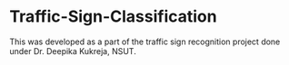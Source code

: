 # Traffic-Sign-Classification
This was developed as a part of the traffic sign recognition project done under Dr. Deepika Kukreja, NSUT.
